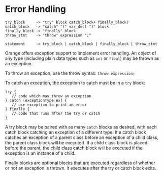 # Error Handling

	try_block     -> "try" block catch_block+ finally_block?
	catch_block   -> "catch" "(" var_decl ")" block
	finally_block -> "finally" block
	throw_stmt    -> "throw" expression ";"

	statement     -> try_block | catch_block | finally_block | throw_stmt

Orange offers exception support to implement error handling. An object of any type (including plain data types such as `int` or `float`) may be thrown as an exception.

To throw an exception, use the throw syntax: `throw expression;`

To catch an exception, the exception to catch must be in a `try` block:

    try {
       // code which may throw an exception
    } catch (exceptionType ex) {
       // use exception to print an error
    } finally {
	   // code that runs after the try or catch
	}

A try block may be paired with as many `catch` blocks as desired, with each catch block catching an exception of a different type. If a catch block catches an exception of a parent class before an exception of a child class, the parent class block will be executed. If a child class block is placed before the parent, the child class catch block will be executed if the exception is an instance of a child.

Finally blocks are optional blocks that are executed regardless of whether or not an exception is thrown. It executes after the try or catch block exits.
